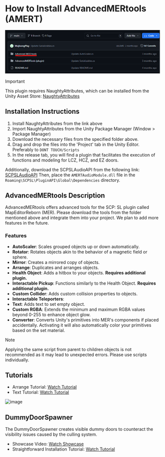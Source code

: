 # How to Install AdvancedMERtools (AMERT)

![image](https://github.com/Maciupek/AdvancedMERtools/blob/main/AMERT.png?raw=true)

> [!IMPORTANT]  
> This plugin requires NaughtyAttributes, which can be installed from the Unity Asset Store: [NaughtyAttributes](https://assetstore.unity.com/packages/tools/utilities/naughtyattributes-129996)

## Installation Instructions
1. Install NaughtyAttributes from the link above
2. Import NaughtyAttributes from the Unity Package Manager (Window > Package Manager)
3. Download the necessary files from the specified folder above.
4. Drag and drop the files into the 'Project' tab in the Unity Editor. Preferably to `DONT TOUCH/Scripts`
5. In the release tab, you will find a plugin that facilitates the execution of functions and modeling for LCZ, HCZ, and EZ doors.

Additionally, download the SCPSLAudioAPI from the following link:
[SCPSLAudioAPI](https://github.com/CedModV2/SCPSLAudioApi)
Then, place the `AMERTAudioModule.dll` file in the `Roaming\SCPSL\PluginAPI\Global\Dependencies` directory.

## AdvancedMERtools Description
AdvancedMERtools offers advanced tools for the SCP: SL plugin called MapEditorReborn (MER). Please download the tools from the folder mentioned above and integrate them into your project. We plan to add more features in the future.

### Features
- **AutoScaler**: Scales grouped objects up or down automatically.
- **Rotator**: Rotates objects akin to the behavior of a magnetic field or sphere.
- **Mirror**: Creates a mirrored copy of objects.
- **Arrange**: Duplicates and arranges objects.
- **Health Object**: Adds a hitbox to your objects. **Requires additional plugin.**
- **Interactable Pickup**: Functions similarly to the Health Object. **Requires additional plugin.**
- **Custom Collider**: Adds custom collision properties to objects.
- **Interactable Teleporters**: 
- **Text**: Adds text to set empty object.
- **Custom RGBA**: Extends the minimum and maximum RGBA values beyond 0-255 to enhance object glow.
- **Converter**: Converts Unity's primitives into MER's components if placed accidentally. Activating it will also automatically color your primitives based on the set material.

> [!NOTE]
> Applying the same script from parent to children objects is not recommended as it may lead to unexpected errors. Please use scripts individually.

## Tutorials
- Arrange Tutorial: [Watch Tutorial](https://youtu.be/adXuM0UINhE)
- Text Tutorial: [Watch Tutorial](https://youtu.be/UmkEbiVhDTE)

![image](https://github.com/MujisongPlay/AdvancedMERtools/assets/96275409/3249ec64-4bfc-4071-98fb-51d1052cc8e6)

## DummyDoorSpawner
The DummyDoorSpawner creates visible dummy doors to counteract the visibility issues caused by the culling system.

- Showcase Video: [Watch Showcase](https://youtu.be/TLkXputvKFc)
- Straightforward Installation Tutorial: [Watch Tutorial](https://youtu.be/-_IvE2kCHvU)
